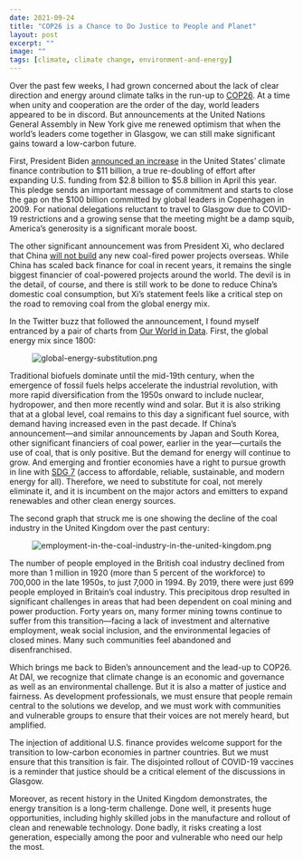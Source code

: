 ```yaml
---
date: 2021-09-24
title: "COP26 is a Chance to Do Justice to People and Planet"
layout: post
excerpt: ""
image: ""
tags: [climate, climate change, environment-and-energy]
---
```

<p>Over the past few weeks, I had grown concerned about the lack of clear direction and energy around climate talks in the run-up to <a href="https://ukcop26.org/">COP26</a>. At a time when unity and cooperation are the order of the day, world leaders appeared to be in discord. But announcements at the United Nations General Assembly in New York give me renewed optimism that when the world’s leaders come together in Glasgow, we can still make significant gains toward a low-carbon future.</p><p>First, President Biden <a href="https://www.climatechangenews.com/2021/09/21/us-double-climate-finance-gap-remains-100bn/">announced an increase</a> in the United States’ climate finance contribution to $11 billion, a true re-doubling of effort after expanding U.S. funding from $2.8 billion to $5.8 billion in April this year. This pledge sends an important message of commitment and starts to close the gap on the $100 billion committed by global leaders in Copenhagen in 2009. For national delegations reluctant to travel to Glasgow due to COVID-19 restrictions and a growing sense that the meeting might be a damp squib, America’s generosity is a significant morale boost.</p><p>The other significant announcement was from President Xi, who declared that China <a href="https://www.reuters.com/world/china/xi-says-china-aims-provide-2-bln-vaccine-doses-by-year-end-2021-09-21/">will not build</a> any new coal-fired power projects overseas. While China has scaled back finance for coal in recent years, it remains the single biggest financier of coal-powered projects around the world. The devil is in the detail, of course, and there is still work to be done to reduce China’s domestic coal consumption, but Xi’s statement feels like a critical step on the road to removing coal from the global energy mix.</p><p>In the Twitter buzz that followed the announcement, I found myself entranced by a pair of charts from <a href="https://ourworldindata.org/">Our World in Data</a>. First, the global energy mix since 1800:</p><figure class="kg-card kg-image-card"><img src="https://pubs.ghost.io/uploads/global-energy-substitution.png" class="kg-image" alt="global-energy-substitution.png" loading="lazy"></figure><p>Traditional biofuels dominate until the mid-19th century, when the emergence of fossil fuels helps accelerate the industrial revolution, with more rapid diversification from the 1950s onward to include nuclear, hydropower, and then more recently wind and solar. But it is also striking that at a global level, coal remains to this day a significant fuel source, with demand having increased even in the past decade. If China’s announcement—and similar announcements by Japan and South Korea, other significant financiers of coal power, earlier in the year—curtails the use of coal, that is only positive. But the demand for energy will continue to grow. And emerging and frontier economies have a right to pursue growth in line with <a href="https://sdgs.un.org/goals/goal7">SDG 7</a> (access to affordable, reliable, sustainable, and modern energy for all). Therefore, we need to substitute for coal, not merely eliminate it, and it is incumbent on the major actors and emitters to expand renewables and other clean energy sources.</p><p>The second graph that struck me is one showing the decline of the coal industry in the United Kingdom over the past century:</p><figure class="kg-card kg-image-card"><img src="https://pubs.ghost.io/uploads/employment-in-the-coal-industry-in-the-united-kingdom.png" class="kg-image" alt="employment-in-the-coal-industry-in-the-united-kingdom.png" loading="lazy"></figure><p>The number of people employed in the British coal industry declined from more than 1 million in 1920 (more than 5 percent of the workforce) to 700,000 in the late 1950s, to just 7,000 in 1994. By 2019, there were just 699 people employed in Britain’s coal industry. This precipitous drop resulted in significant challenges in areas that had been dependent on coal mining and power production. Forty years on, many former mining towns continue to suffer from this transition—facing a lack of investment and alternative employment, weak social inclusion, and the environmental legacies of closed mines. Many such communities feel abandoned and disenfranchised.</p><p>Which brings me back to Biden’s announcement and the lead-up to COP26. At DAI, we recognize that climate change is an economic and governance as well as an environmental challenge. But it is also a matter of justice and fairness. As development professionals, we must ensure that people remain central to the solutions we develop, and we must work with communities and vulnerable groups to ensure that their voices are not merely heard, but amplified.</p><p>The injection of additional U.S. finance provides welcome support for the transition to low-carbon economies in partner countries. But we must ensure that this transition is fair. The disjointed rollout of COVID-19 vaccines is a reminder that justice should be a critical element of the discussions in Glasgow.</p><p>Moreover, as recent history in the United Kingdom demonstrates, the energy transition is a long-term challenge. Done well, it presents huge opportunities, including highly skilled jobs in the manufacture and rollout of clean and renewable technology. Done badly, it risks creating a lost generation, especially among the poor and vulnerable who need our help the most.</p>
  
